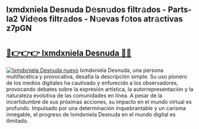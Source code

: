 ## Ixmdxniela Desnuda D𝚎sn𝚞dos filtr𝚊dos - Parts-Ia2 Vid𝚎os filtr𝚊dos - N𝚞evas f𝚘tos atr𝚊ctivas z7pGN

# <h2><a href="http://mb06tch.tromn.icu/?c=Ixmdxniela+Desnuda">🔗👉👉👉 Ixmdxniela Desnuda 🔗🔗</a></h2>

[![Ixmdxniela Desnuda nuevo](https://i.imgur.com/pEAQMta.gif)](http://mb06tch.tromn.icu/?c=Ixmdxniela+Desnuda)
Ixmdxniela Desnuda, una persona multifacética y provocativa, desafía la descripción simple. Su uso pionero de los medios digitales ha cautivado y enfurecido a los observadores, provocando debates sobre la expresión artística, la autorrepresentación y la naturaleza evolutiva de las comunidades en línea. A pesar de la incertidumbre de sus próximas acciones, su impacto en el mundo virtual es profundo. Impulsado por una determinación inquebrantable y un carisma innegable, el progreso de Ixmdxniela Desnuda en el mundo digital es ilimitado.

